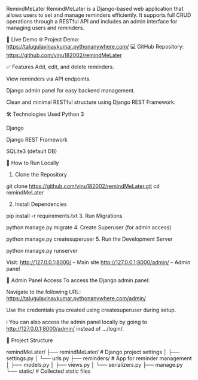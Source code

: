 RemindMeLater
RemindMeLater is a Django-based web application that allows users to set and manage reminders efficiently. It supports full CRUD operations through a RESTful API and includes an admin interface for managing users and reminders.

🔗 Live Demo
🌐 Project Demo: https://talugulavinaykumar.pythonanywhere.com/
💻 GitHub Repository: https://github.com/vinu182002/remindMeLater

✅ Features
Add, edit, and delete reminders.

View reminders via API endpoints.

Django admin panel for easy backend management.

Clean and minimal RESTful structure using Django REST Framework.

🛠 Technologies Used
Python 3

Django

Django REST Framework

SQLite3 (default DB)

🚀 How to Run Locally
1. Clone the Repository

git clone https://github.com/vinu182002/remindMeLater.git
cd remindMeLater

2. Install Dependencies

pip install -r requirements.txt
3. Run Migrations

python manage.py migrate
4. Create Superuser (for admin access)

python manage.py createsuperuser
5. Run the Development Server

python manage.py runserver

Visit:
http://127.0.0.1:8000/ – Main site
http://127.0.0.1:8000/admin/ – Admin panel

🔑 Admin Panel Access
To access the Django admin panel:

Navigate to the following URL:
https://talugulavinaykumar.pythonanywhere.com/admin/

Use the credentials you created using createsuperuser during setup.

ℹ️ You can also access the admin panel locally by going to http://127.0.0.1:8000/admin/ instead of .../login/.

📁 Project Structure

remindMeLater/
├── remindMeLater/        # Django project settings
│   ├── settings.py
│   └── urls.py
├── reminders/            # App for reminder management
│   ├── models.py
│   ├── views.py
│   └── serializers.py
├── manage.py
└── static/               # Collected static files
